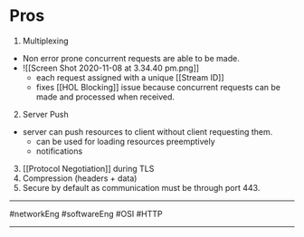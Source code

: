 # Pros
1. Multiplexing 
- Non error prone concurrent requests are able to be made.
- ![[Screen Shot 2020-11-08 at 3.34.40 pm.png]]
	- each request assigned with a unique [[Stream ID]]
	- fixes [[HOL Blocking]] issue because concurrent requests can be made and processed when received.
2. Server Push
- server can push resources to client without client requesting them. 
	- can be used for loading resources preemptively
	- notifications

3. [[Protocol Negotiation]] during TLS
4. Compression (headers + data)
5. Secure by default as communication must be through port 443.

---

#networkEng #softwareEng #OSI #HTTP

---
